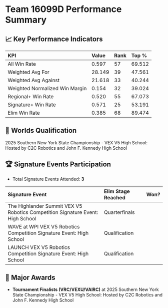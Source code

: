 # Team 16099D Performance Summary

## 📈 Key Performance Indicators
| KPI | Value | Rank | Top % |
|:---|:-----|:----|:-----|
| All Win Rate | 0.597 | 57 | 69.512 |
| Weighted Avg For | 28.149 | 39 | 47.561 |
| Weighted Avg Against | 21.618 | 33 | 40.244 |
| Weighted Normalized Win Margin | 0.154 | 32 | 39.024 |
| Regional+ Win Rate | 0.520 | 55 | 67.073 |
| Signature+ Win Rate | 0.571 | 25 | 53.191 |
| Elim Win Rate | 0.385 | 68 | 89.474 |


## 🎯 Worlds Qualification
2025 Southern New York State Championship - VEX V5 High School: Hosted by C2C Robotics and John F. Kennedy High School

## 🏆 Signature Events Participation
- Total Signature Events Attended: **3**

| Signature Event | Elim Stage Reached | Won? |
|:----------------|:-------------------|:----|
| The Highlander Summit VEX V5 Robotics Competition Signature Event: High School | Quarterfinals |  |
| WAVE at WPI VEX V5 Robotics Competition Signature Event: High School | Qualification |  |
| LAUNCH VEX V5 Robotics Competition Signature Event: High School | Qualification |  |


## 🥇 Major Awards
- **Tournament Finalists (VRC/VEXU/VAIRC)** at 2025 Southern New York State Championship - VEX V5 High School: Hosted by C2C Robotics and John F. Kennedy High School

